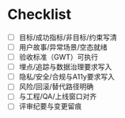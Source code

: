 # Checklist

- [ ] 目标/成功指标/非目标/约束写清
- [ ] 用户故事/异常场景/空态就绪
- [ ] 验收标准（GWT）可执行
- [ ] 埋点/追踪与数据治理要求写入
- [ ] 隐私/安全/合规与A11y要求写入
- [ ] 风险/回滚/替代路径明确
- [ ] 与工程/QA/上线窗口对齐
- [ ] 评审纪要与变更留痕
